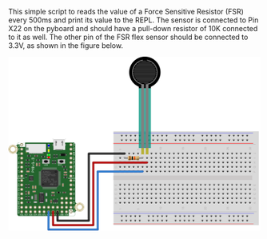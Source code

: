 This simple script to reads the value of a Force Sensitive Resistor (FSR) every 500ms and print  its value to the REPL. The sensor is connected to Pin X22 on the pyboard and should have a pull-down resistor of 10K connected to it as well. The other pin of the FSR flex sensor should be connected to 3.3V, as shown in the figure below.

![FSR Hardware Setup](pyboard_breadboard_FSR.png)